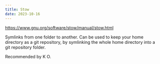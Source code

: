 ```yaml
---
title: Stow
date: 2023-10-16
---
```


https://www.gnu.org/software/stow/manual/stow.html

Symlinks from one folder to another. Can be used to keep your home directory as
a git repository, by symlinking the whole home directory into a git repository
folder.

Recommended by K O.
